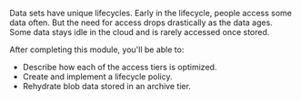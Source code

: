 Data sets have unique lifecycles. Early in the lifecycle, people access some data often. But the need for access drops drastically as the data ages. Some data stays idle in the cloud and is rarely accessed once stored.

After completing this module, you'll be able to:

* Describe how each of the access tiers is optimized.
* Create and implement a lifecycle policy. 
* Rehydrate blob data stored in an archive tier.
